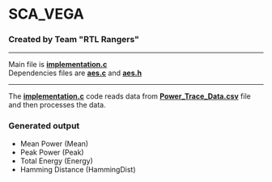 # SCA_VEGA
### Created by Team "RTL Rangers"

----------------------------------------------------
Main file is **[implementation.c](https://github.com/Arjun-0017/SCA_VEGA/blob/main/implementation.c)**  
Dependencies files are **[aes.c](https://github.com/Arjun-0017/SCA_VEGA/blob/main/aes.c)** and **[aes.h](https://github.com/Arjun-0017/SCA_VEGA/blob/main/aes.h)**  

-------------------------------------------------------
The **[implementation.c](https://github.com/Arjun-0017/SCA_VEGA/blob/main/implementation.c)** code reads data from **[Power_Trace_Data.csv](https://github.com/Arjun-0017/SCA_VEGA/blob/main/Power_Trace_Data.csv)** file and then processes the data.  

### Generated output
+ Mean Power (Mean)
+ Peak Power (Peak)
+ Total Energy (Energy)
+ Hamming Distance (HammingDist)

